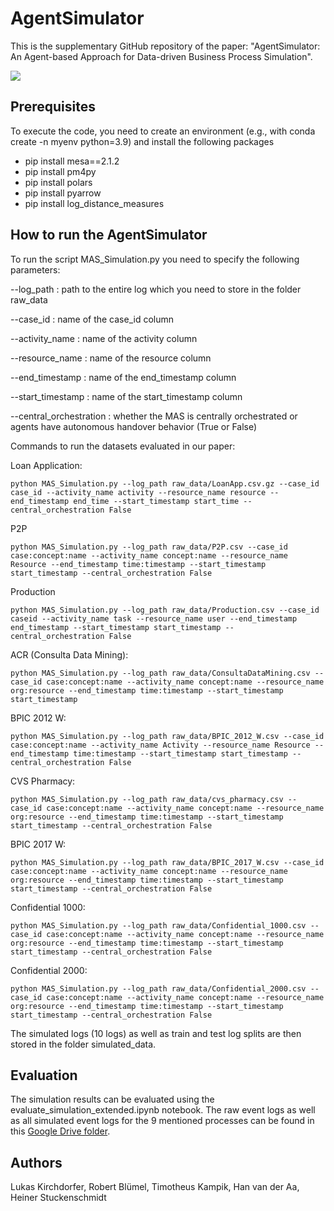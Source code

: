 # AgentSimulator
This is the supplementary GitHub repository of the paper: "AgentSimulator: An Agent-based Approach for Data-driven Business Process Simulation".

![](https://github.com/lukaskirchdorfer/AgentSimulator/blob/main/ASIM.png)

## Prerequisites
To execute the code, you need to create an environment (e.g., with conda create -n myenv python=3.9) and install the following packages
- pip install mesa==2.1.2
- pip install pm4py
- pip install polars
- pip install pyarrow
- pip install log_distance_measures

## How to run the AgentSimulator
To run the script MAS_Simulation.py you need to specify the following parameters:

--log_path : path to the entire log which you need to store in the folder raw_data

--case_id : name of the case_id column

--activity_name : name of the activity column

--resource_name : name of the resource column

--end_timestamp : name of the end_timestamp column

--start_timestamp : name of the start_timestamp column

--central_orchestration : whether the MAS is centrally orchestrated or agents have autonomous handover behavior (True or False)

Commands to run the datasets evaluated in our paper:

Loan Application:
```
python MAS_Simulation.py --log_path raw_data/LoanApp.csv.gz --case_id case_id --activity_name activity --resource_name resource --end_timestamp end_time --start_timestamp start_time --central_orchestration False
```

P2P
```
python MAS_Simulation.py --log_path raw_data/P2P.csv --case_id case:concept:name --activity_name concept:name --resource_name Resource --end_timestamp time:timestamp --start_timestamp start_timestamp --central_orchestration False
```

Production
```
python MAS_Simulation.py --log_path raw_data/Production.csv --case_id caseid --activity_name task --resource_name user --end_timestamp end_timestamp --start_timestamp start_timestamp --central_orchestration False
```

ACR (Consulta Data Mining):
```
python MAS_Simulation.py --log_path raw_data/ConsultaDataMining.csv --case_id case:concept:name --activity_name concept:name --resource_name org:resource --end_timestamp time:timestamp --start_timestamp start_timestamp
```

BPIC 2012 W:
```
python MAS_Simulation.py --log_path raw_data/BPIC_2012_W.csv --case_id case:concept:name --activity_name Activity --resource_name Resource --end_timestamp time:timestamp --start_timestamp start_timestamp --central_orchestration False
```

CVS Pharmacy:
```
python MAS_Simulation.py --log_path raw_data/cvs_pharmacy.csv --case_id case:concept:name --activity_name concept:name --resource_name org:resource --end_timestamp time:timestamp --start_timestamp start_timestamp --central_orchestration False
```

BPIC 2017 W:
```
python MAS_Simulation.py --log_path raw_data/BPIC_2017_W.csv --case_id case:concept:name --activity_name concept:name --resource_name org:resource --end_timestamp time:timestamp --start_timestamp start_timestamp --central_orchestration False
```

Confidential 1000:
```
python MAS_Simulation.py --log_path raw_data/Confidential_1000.csv --case_id case:concept:name --activity_name concept:name --resource_name org:resource --end_timestamp time:timestamp --start_timestamp start_timestamp --central_orchestration False
```

Confidential 2000:
```
python MAS_Simulation.py --log_path raw_data/Confidential_2000.csv --case_id case:concept:name --activity_name concept:name --resource_name org:resource --end_timestamp time:timestamp --start_timestamp start_timestamp --central_orchestration False
```

The simulated logs (10 logs) as well as train and test log splits are then stored in the folder simulated_data.

## Evaluation
The simulation results can be evaluated using the evaluate_simulation_extended.ipynb notebook.
The raw event logs as well as all simulated event logs for the 9 mentioned processes can be found in this [Google Drive folder](https://drive.google.com/drive/folders/1D0jgBcPYNw-yBFyc_Ro3a681_c-BzM0u?usp=sharing).

## Authors
Lukas Kirchdorfer, Robert Blümel, Timotheus Kampik, Han van der Aa, Heiner Stuckenschmidt
